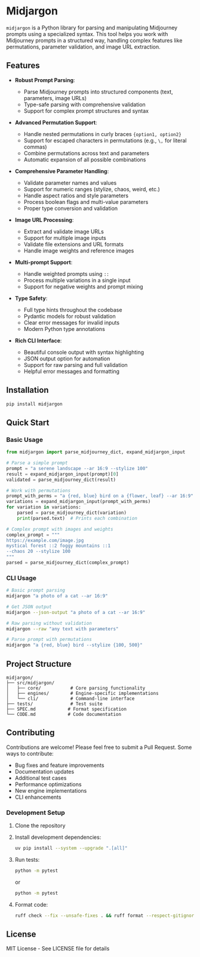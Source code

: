 # Midjargon

`midjargon` is a Python library for parsing and manipulating Midjourney prompts using a specialized syntax. This tool helps you work with Midjourney prompts in a structured way, handling complex features like permutations, parameter validation, and image URL extraction.

## Features

- **Robust Prompt Parsing**: 
  - Parse Midjourney prompts into structured components (text, parameters, image URLs)
  - Type-safe parsing with comprehensive validation
  - Support for complex prompt structures and syntax

- **Advanced Permutation Support**: 
  - Handle nested permutations in curly braces `{option1, option2}`
  - Support for escaped characters in permutations (e.g., `\,` for literal commas)
  - Combine permutations across text and parameters
  - Automatic expansion of all possible combinations

- **Comprehensive Parameter Handling**:
  - Validate parameter names and values
  - Support for numeric ranges (stylize, chaos, weird, etc.)
  - Handle aspect ratios and style parameters
  - Process boolean flags and multi-value parameters
  - Proper type conversion and validation

- **Image URL Processing**:
  - Extract and validate image URLs
  - Support for multiple image inputs
  - Validate file extensions and URL formats
  - Handle image weights and reference images

- **Multi-prompt Support**:
  - Handle weighted prompts using `::`
  - Process multiple variations in a single input
  - Support for negative weights and prompt mixing

- **Type Safety**:
  - Full type hints throughout the codebase
  - Pydantic models for robust validation
  - Clear error messages for invalid inputs
  - Modern Python type annotations

- **Rich CLI Interface**:
  - Beautiful console output with syntax highlighting
  - JSON output option for automation
  - Support for raw parsing and full validation
  - Helpful error messages and formatting

## Installation

```bash
pip install midjargon
```

## Quick Start

### Basic Usage

```python
from midjargon import parse_midjourney_dict, expand_midjargon_input

# Parse a simple prompt
prompt = "a serene landscape --ar 16:9 --stylize 100"
result = expand_midjargon_input(prompt)[0]
validated = parse_midjourney_dict(result)

# Work with permutations
prompt_with_perms = "a {red, blue} bird on a {flower, leaf} --ar 16:9"
variations = expand_midjargon_input(prompt_with_perms)
for variation in variations:
    parsed = parse_midjourney_dict(variation)
    print(parsed.text)  # Prints each combination

# Complex prompt with images and weights
complex_prompt = """
https://example.com/image.jpg 
mystical forest ::2 foggy mountains ::1 
--chaos 20 --stylize 100
"""
parsed = parse_midjourney_dict(complex_prompt)
```

### CLI Usage

```bash
# Basic prompt parsing
midjargon "a photo of a cat --ar 16:9"

# Get JSON output
midjargon --json-output "a photo of a cat --ar 16:9"

# Raw parsing without validation
midjargon --raw "any text with parameters"

# Parse prompt with permutations
midjargon "a {red, blue} bird --stylize {100, 500}"
```

## Project Structure

```
midjargon/
├── src/midjargon/
│   ├── core/           # Core parsing functionality
│   ├── engines/        # Engine-specific implementations
│   └── cli/            # Command-line interface
├── tests/              # Test suite
├── SPEC.md            # Format specification
└── CODE.md            # Code documentation
```

## Contributing

Contributions are welcome! Please feel free to submit a Pull Request. Some ways to contribute:

- Bug fixes and feature improvements
- Documentation updates
- Additional test cases
- Performance optimizations
- New engine implementations
- CLI enhancements

### Development Setup

1. Clone the repository
2. Install development dependencies:
   ```bash
   uv pip install --system --upgrade ".[all]"
   ```
3. Run tests:
   ```bash
   python -m pytest
   ```
   or 
    ```bash
   python -m pytest
   ```

4. Format code:
   ```bash
   ruff check --fix --unsafe-fixes . && ruff format --respect-gitignore --target-version py312 .
   ```

## License

MIT License - See LICENSE file for details 